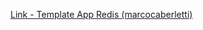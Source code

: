 [Link - Template App Redis (marcocaberletti)](https://github.com/marcocaberletti/zabbix-plugins/tree/master/redis)
